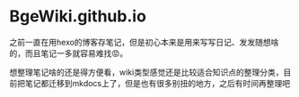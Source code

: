 # BgeWiki.github.io

之前一直在用hexo的博客存笔记，但是初心本来是用来写写日记、发发随想啥的，而且笔记一多就容易难找😡。

想整理笔记啥的还是得方便看，wiki类型感觉还是比较适合知识点的整理分类，目前把笔记都迁移到mkdocs上了，但是也有很多别扭的地方，之后有时间再整理吧
